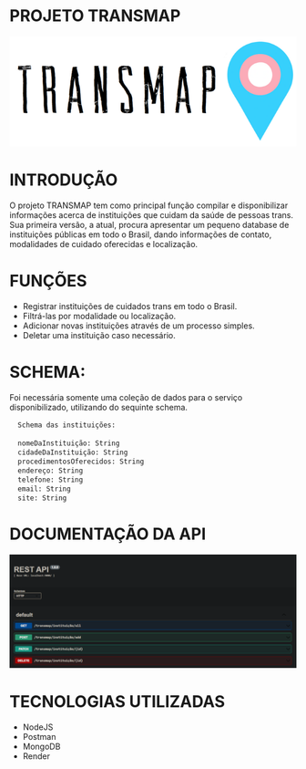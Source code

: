 # PROJETO TRANSMAP

![image](https://github.com/MargarethGalmier/TransMap/blob/main/rsz_transmapheader.png?raw=true)


# INTRODUÇÃO

O projeto TRANSMAP tem como principal função compilar e disponibilizar informações acerca de instituições que cuidam da saúde de pessoas trans. Sua primeira versão, a atual, procura apresentar um pequeno database de instituições públicas em todo o Brasil, dando informações de contato, modalidades de cuidado oferecidas e localização. 


# FUNÇÕES
- Registrar instituições de cuidados trans em todo o Brasil.
- Filtrá-las por modalidade ou localização.
- Adicionar novas instituições através de um processo simples.
- Deletar uma instituição caso necessário. 


# SCHEMA: 
Foi necessária somente uma coleção de dados para o serviço disponibilizado, utilizando do sequinte schema.


>     
      Schema das instituições:
      
      nomeDaInstituição: String
      cidadeDaInstituição: String
      procedimentosOferecidos: String
      endereço: String
      telefone: String
      email: String
      site: String      

# DOCUMENTAÇÃO DA API
![image](https://github.com/MargarethGalmier/TransMap/blob/main/swagger%20routes.png?raw=true)

# TECNOLOGIAS UTILIZADAS

- NodeJS
- Postman 
- MongoDB
- Render
